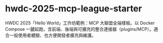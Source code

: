 # hwdc-2025-mcp-league-starter
HWDC 2025「Hello World」工作坊範例：MCP 大聯盟全端樣板。以 Docker Compose 一鍵起跑，含前端、後端與可擴充的整合連接器（plugins/MCP）。適合一般使用者體驗、也方便開發者擴充與維護。

